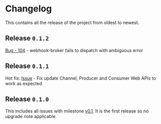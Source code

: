 # Changelog

This contains all the release of the project from oldest to newest.

## Release `0.1.2`

[Bug - 104](https://github.com/newscred/webhook-broker/issues/104) - webhook-broker fails to dispatch with ambiguous error

## Release `0.1.1`

Hot fix: [Issue](https://github.com/newscred/webhook-broker/issues/83) - Fix update Channel, Producer and Consumer Web APIs to work as expected

## Release `0.1.0`

This includes all issues with milestone [v0.1](https://github.com/newscred/webhook-broker/issues?q=is%3Aissue+milestone%3Av0.1). It is the first release so no upgrade note applicable.
